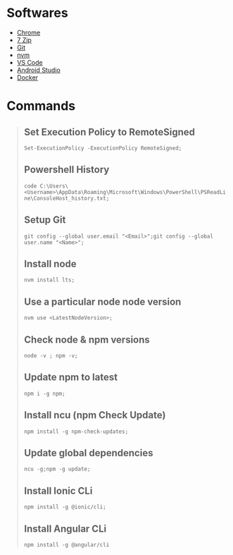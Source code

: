 # Softwares
- [Chrome](https://www.google.com/chrome/)
- [7 Zip](https://www.7-zip.org/)
- [Git](https://git-scm.com/downloads)
- [nvm](https://github.com/coreybutler/nvm-windows)
- [VS Code](https://code.visualstudio.com/#alt-downloads)
- [Android Studio](https://developer.android.com/studio)
- [Docker](https://www.docker.com/)

# Commands
>## Set Execution Policy to RemoteSigned
>`Set-ExecutionPolicy -ExecutionPolicy RemoteSigned;`
>## Powershell History
>`code C:\Users\<Username>\AppData\Roaming\Microsoft\Windows\PowerShell\PSReadLine\ConsoleHost_history.txt;`
>## Setup Git
>`git config --global user.email "<Email>";git config --global user.name "<Name>";`
>## Install node
>`nvm install lts;`
>## Use a particular node node version 
>`nvm use <LatestNodeVersion>;`
>## Check node & npm versions
>`node -v ; npm -v;`
>## Update npm to latest
>`npm i -g npm;`
>## Install ncu (npm Check Update)
>`npm install -g npm-check-updates;`
>## Update global dependencies
>`ncu -g;npm -g update;`
>## Install Ionic CLi
>`npm install -g @ionic/cli;`
>## Install Angular CLi
>`npm install -g @angular/cli`
